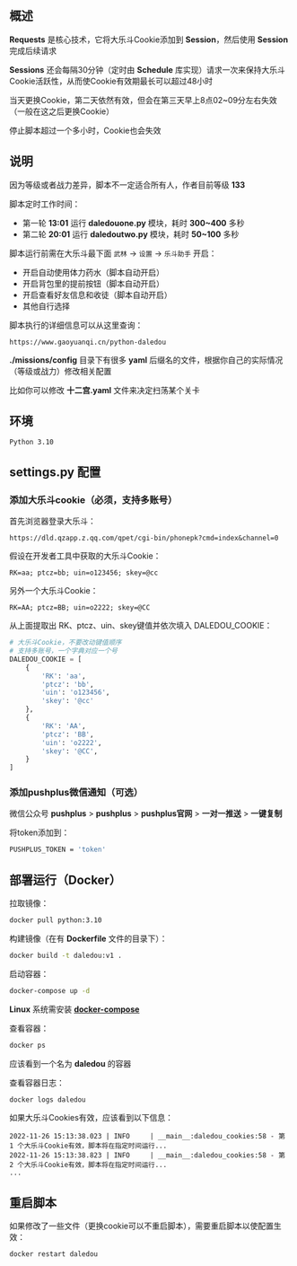 ## 概述

**Requests** 是核心技术，它将大乐斗Cookie添加到 **Session**，然后使用 **Session** 完成后续请求

**Sessions** 还会每隔30分钟（定时由 **Schedule** 库实现）请求一次来保持大乐斗Cookie活跃性，从而使Cookie有效期最长可以超过48小时

当天更换Cookie，第二天依然有效，但会在第三天早上8点02~09分左右失效（一般在这之后更换Cookie）

停止脚本超过一个多小时，Cookie也会失效


## 说明

因为等级或者战力差异，脚本不一定适合所有人，作者目前等级 **133**

脚本定时工作时间：
- 第一轮 **13:01** 运行 **daledouone.py** 模块，耗时 **300~400** 多秒
- 第二轮 **20:01** 运行 **daledoutwo.py** 模块，耗时 **50~100** 多秒

脚本运行前需在大乐斗最下面 `武林` -> `设置` -> `乐斗助手` 开启：
- 开启自动使用体力药水（脚本自动开启）
- 开启背包里的提前按钮（脚本自动开启）
- 开启查看好友信息和收徒（脚本自动开启）
- 其他自行选择

脚本执行的详细信息可以从这里查询：
```
https://www.gaoyuanqi.cn/python-daledou
```

**./missions/config** 目录下有很多 **yaml** 后缀名的文件，根据你自己的实际情况（等级或战力）修改相关配置

比如你可以修改 **十二宫.yaml** 文件来决定扫荡某个关卡


## 环境

```
Python 3.10
```


## settings.py 配置

### 添加大乐斗cookie（必须，支持多账号）

首先浏览器登录大乐斗：
```
https://dld.qzapp.z.qq.com/qpet/cgi-bin/phonepk?cmd=index&channel=0
```

假设在开发者工具中获取的大乐斗Cookie：
```
RK=aa; ptcz=bb; uin=o123456; skey=@cc
```

另外一个大乐斗Cookie：
```
RK=AA; ptcz=BB; uin=o2222; skey=@CC
```

从上面提取出 RK、ptcz、uin、skey键值并依次填入 DALEDOU_COOKIE：
```python
# 大乐斗Cookie，不要改动键值顺序
# 支持多账号，一个字典对应一个号
DALEDOU_COOKIE = [
    {
        'RK': 'aa',
        'ptcz': 'bb',
        'uin': 'o123456',
        'skey': '@cc'
    },
    {
        'RK': 'AA',
        'ptcz': 'BB',
        'uin': 'o2222',
        'skey': '@CC',
    }
]
```


### 添加pushplus微信通知（可选）

微信公众号 **pushplus** > **pushplus** > **pushplus官网** > **一对一推送** > **一键复制**

将token添加到：
```bash
PUSHPLUS_TOKEN = 'token'
```


## 部署运行（Docker）

拉取镜像：
```bash
docker pull python:3.10
```

构建镜像（在有 **Dockerfile** 文件的目录下）：
```bash
docker build -t daledou:v1 .
```

启动容器：
```bash
docker-compose up -d
```

**Linux** 系统需安装 **[docker-compose](https://www.gaoyuanqi.cn/docker-compose/#%E5%AE%89%E8%A3%85docker-compose)**

查看容器：
```bash
docker ps
```

应该看到一个名为 **daledou** 的容器

查看容器日志：
```bash
docker logs daledou
```

如果大乐斗Cookies有效，应该看到以下信息：
```
2022-11-26 15:13:38.023 | INFO     | __main__:daledou_cookies:58 - 第 1 个大乐斗Cookie有效，脚本将在指定时间运行...
2022-11-26 15:13:38.823 | INFO     | __main__:daledou_cookies:58 - 第 2 个大乐斗Cookie有效，脚本将在指定时间运行...
...
```


## 重启脚本

如果修改了一些文件（更换cookie可以不重启脚本），需要重启脚本以使配置生效：
```bash
docker restart daledou
```
